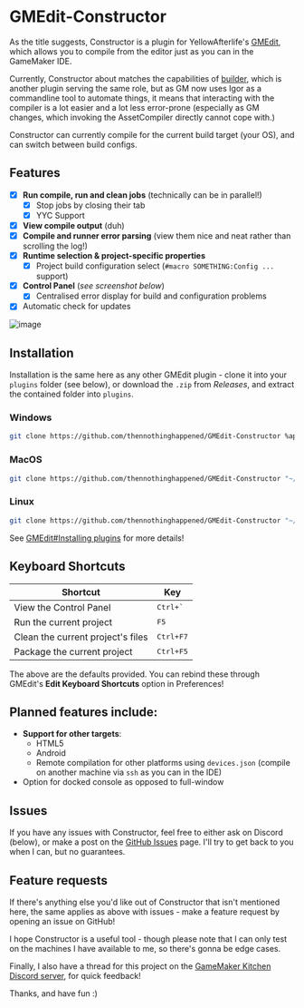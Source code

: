 # GMEdit-Constructor
As the title suggests, Constructor is a plugin for YellowAfterlife's [GMEdit](<https://github.com/YellowAfterlife/GMEdit>), which allows you to compile from the editor just as you can in the GameMaker IDE.

Currently, Constructor about matches the capabilities of [builder](<https://github.com/YAL-GMEdit/builder>), which is another plugin serving the same role, but as GM now uses Igor as a commandline tool to automate things, it means that interacting with the compiler is a lot easier and a lot less error-prone (especially as GM changes, which invoking the AssetCompiler directly cannot cope with.)

Constructor can currently compile for the current build target (your OS), and can switch between build configs.

## Features
 - [x] **Run compile, run and clean jobs** (technically can be in parallel!)
   - [x] Stop jobs by closing their tab
   - [x] YYC Support
 - [x] **View compile output** (duh)
 - [x] **Compile and runner error parsing** (view them nice and neat rather than scrolling the log!)
 - [x] **Runtime selection & project-specific properties**
   - [x] Project build configuration select (`#macro SOMETHING:Config ...` support)
 - [x] **Control Panel** (*see screenshot below*)
   - [x] Centralised error display for build and configuration problems
 - [x] Automatic check for updates

![image](https://github.com/user-attachments/assets/a6be1b91-9a94-4f1e-8fdd-2c94c49f5c71)

## Installation
Installation is the same here as any other GMEdit plugin - clone it into your `plugins` folder (see below), or download the `.zip` from *Releases*, and extract the contained folder into `plugins`.

### Windows
```sh
git clone https://github.com/thennothinghappened/GMEdit-Constructor %appdata%\AceGM\GMEdit\plugins\GMEdit-Constructor
```

### MacOS
```sh
git clone https://github.com/thennothinghappened/GMEdit-Constructor "~/Library/Application Support/AceGM/GMEdit/plugins/GMEdit-Constructor"
```

### Linux
```sh
git clone https://github.com/thennothinghappened/GMEdit-Constructor "~/.config/AceGM/GMEdit/plugins/GMEdit-Constructor"
```

See [GMEdit#Installing plugins](https://github.com/YellowAfterlife/GMEdit/wiki/Using-plugins#installing-plugins)
for more details!

## Keyboard Shortcuts

| Shortcut						  | Key				|
| --------------------------------- | ------------------ |
| View the Control Panel			| <kbd>Ctrl+\`</kbd> |
| Run the current project		   | <kbd>F5</kbd>	  |
| Clean the current project's files | <kbd>Ctrl+F7</kbd> |
| Package the current project	   | <kbd>Ctrl+F5</kbd> |

The above are the defaults provided. You can rebind these through GMEdit's
**Edit Keyboard Shortcuts** option in Preferences!

## Planned features include:
- **Support for other targets**:
  - HTML5
  - Android
  - Remote compilation for other platforms using `devices.json` (compile on another machine via `ssh` as you can in the IDE)
- Option for docked console as opposed to full-window

## Issues
If you have any issues with Constructor, feel free to either ask on Discord (below), or make a post on the [GitHub Issues](<https://github.com/thennothinghappened/GMEdit-Constructor/issues>) page. I'll try to get back to you when I can, but no guarantees.

## Feature requests
If there's anything else you'd like out of Constructor that isn't mentioned here, the same applies as above with issues - make a feature request by opening an issue on GitHub!

I hope Constructor is a useful tool - though please note that I can only test on the machines I have available to me, so there's gonna be edge cases.

Finally, I also have a thread for this project on the [GameMaker Kitchen Discord server](https://discord.com/channels/724320164371497020/1208360272570490930), for quick feedback!

Thanks, and have fun :)
